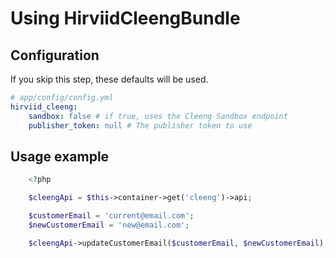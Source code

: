 Using HirviidCleengBundle
=========================

## Configuration

If you skip this step, these defaults will be used.

```yaml
# app/config/config.yml
hirviid_cleeng:
    sandbox: false # if true, uses the Cleeng Sandbox endpoint
    publisher_token: null # The publisher token to use
```

## Usage example

```php
    <?php

    $cleengApi = $this->container->get('cleeng')->api;

    $customerEmail = 'current@email.com';
    $newCustomerEmail = 'new@email.com';

    $cleengApi->updateCustomerEmail($customerEmail, $newCustomerEmail);
```